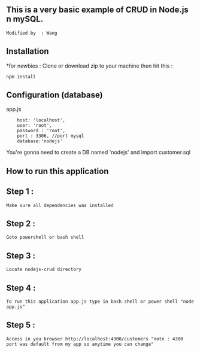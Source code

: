 
##  This is a very basic example of CRUD in Node.js n mySQL.

	Modified by  : Wang

## Installation
*for newbies : Clone or download zip to your machine then hit this :

	npm install

## Configuration (database)
app.js

        host: 'localhost',
        user: 'root',
        password : 'root',
        port : 3306, //port mysql
        database:'nodejs'	
	
You're gonna need to create a DB named 'nodejs' and import customer.sql

## How to run this application

## Step 1 :

	Make sure all dependencies was installed 

## Step 2 :

	Goto powershell or bash shell

## Step 3 :

	Locate nodejs-crud directory 

## Step 4 : 

	To run this application app.js type in bash shell or power shell "node app.js"

## Step 5 : 

	Access in you browser http://localhost:4300/customers "note : 4300 port was default from my app so anytime you can change"
